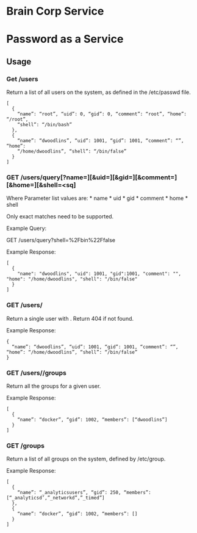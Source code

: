 # Brain Corp Service
# Password as a Service

## Usage

### Get /users

Return a list of all users on the system, as defined in the /etc/passwd file.

```
[
  {
    “name”: “root”, “uid”: 0, “gid”: 0, “comment”: “root”, “home”: “/root”,
    “shell”: “/bin/bash”
  },
  {
    “name”: “dwoodlins”, “uid”: 1001, “gid”: 1001, “comment”: “”, “home”:
    “/home/dwoodlins”, “shell”: “/bin/false”
  }
]
```

### GET /users/query[?name=<nq>][&uid=<uq>][&gid=<gq>][&comment=<cq>][&home=<hq>][&shell=<sq]

Where Parameter list values are:
    * name
    * uid
    * gid
    * comment
    * home
    * shell

Only exact matches need to be supported.

Example Query:

GET /users/query?shell=%2Fbin%22Ffalse

Example Response:
```
[
  {
    "name": "dwoodlins", "uid": 1001, "gid":1001, "comment": "", "home": "/home/dwoodlins", "shell": "/bin/false"
  }
]
```
### GET /users/<uid>

Return a single user with <uid>. Return 404 if <uid> not found.

Example Response:
```
{
  “name”: “dwoodlins”, “uid”: 1001, “gid”: 1001, “comment”: “”, “home”: “/home/dwoodlins”, “shell”: “/bin/false”
}
```
### GET /users/<uid>/groups

Return all the groups for a given user.

Example Response:
```
[
  {
    “name”: “docker”, “gid”: 1002, “members”: [“dwoodlins”]
  }
]
```

### GET /groups

Return a list of all groups on the system, defined by /etc/group.

Example Response:
```
[
  {
    “name”: “_analyticsusers”, “gid”: 250, “members”: [“_analyticsd’,”_networkd”,”_timed”]
  },
  {
    “name”: “docker”, “gid”: 1002, “members”: []
  }
]
```
